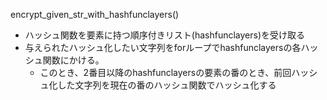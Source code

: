 encrypt_given_str_with_hashfunclayers()
- ハッシュ関数を要素に持つ順序付きリスト(hashfunclayers)を受け取る
- 与えられたハッシュ化したい文字列をforループでhashfunclayersの各ハッシュ関数にかける。
  - このとき、2番目以降のhashfunclayersの要素の番のとき、前回ハッシュ化した文字列を現在の番のハッシュ関数でハッシュ化する
